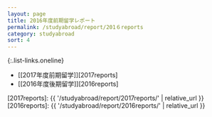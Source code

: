 ```yaml
---
layout: page
title: 2016年度前期留学レポート
permalink: /studyabroad/report/201６reports
category: studyabroad
sort: 4
---
```


{:.list-links.oneline}
*   [[2017年度前期留学]][2017reports]
*   [[2016年度後期留学]][2016reports]

[2017reports]: {{ '/studyabroad/report/2017reports/' | relative_url }}
[2016reports]: {{ '/studyabroad/report/2016reports/' | relative_url }}

